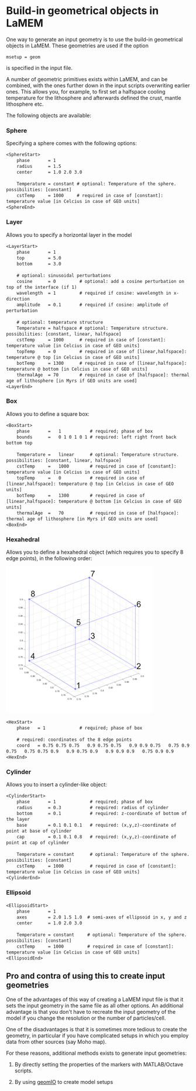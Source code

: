 # Build-in geometrical objects in LaMEM

One way to generate an input geometry is to use the build-in geometrical objects in LaMEM. 
These geometries are used if the option 
```
msetup = geom
``` 
is specified in the input file.

A number of geometric primitives exists within LaMEM, and can be combined, with the ones further down in the input scripts overwriting earlier ones. This allows you, for example, to first set a halfspace cooling temperature for the lithosphere and afterwards defined the crust, mantle lithosphere etc.

The following objects are available:

### Sphere
Specifying a sphere comes with the following options:
```
<SphereStart>
    phase       = 1
    radius      = 1.5
    center      = 1.0 2.0 3.0
    
    Temperature = constant # optional: Temperature of the sphere. possibilities: [constant]
    cstTemp     = 1000     # required in case of [constant]: temperature value [in Celcius in case of GEO units]
<SphereEnd>
```

### Layer
Allows you to specify a horizontal layer in the model
```
<LayerStart>
    phase       = 1
    top         = 5.0
    bottom      = 3.0
    
    # optional: sinusoidal perturbations
    cosine      = 0         # optional: add a cosine perturbation on top of the interface (if 1)
    wavelength  = 1         # required if cosine: wavelength in x-direction
    amplitude   = 0.1       # required if cosine: amplitude of perturbation         
	
    # optional: temperature structure
    Temperature = halfspace # optional: Temperature structure. possibilities: [constant, linear, halfspace]
    cstTemp     = 1000      # required in case of [constant]: temperature value [in Celcius in case of GEO units]
    topTemp     = 0         # required in case of [linear,halfspace]: temperature @ top [in Celcius in case of GEO units]
    botTemp     = 1300      # required in case of [linear,halfspace]: temperature @ bottom [in Celcius in case of GEO units]
    thermalAge  = 70        # required in case of [halfspace]: thermal age of lithosphere [in Myrs if GEO units are used]
<LayerEnd>
```

### Box
Allows you to define a square box:
```
<BoxStart>
    phase       =   1		    # required; phase of box
    bounds      =   0 1 0 1 0 1	# required: left right front back bottom top 

    Temperature =   linear      # optional: Temperature structure. possibilities: [constant, linear, halfspace]
    cstTemp     =   1000        # required in case of [constant]: temperature value [in Celcius in case of GEO units]
    topTemp     =   0           # required in case of [linear,halfspace]: temperature @ top [in Celcius in case of GEO units]
    botTemp     =   1300        # required in case of [linear,halfspace]: temperature @ bottom [in Celcius in case of GEO units]
    thermalAge  =   70          # required in case of [halfspace]: thermal age of lithosphere [in Myrs if GEO units are used]
<BoxEnd>
```


### Hexahedral

Allows you to define a hexahedral object (which requires you to specify 8 edge points), in the following order:

![HexNumbering](../assets/Pictures/BuildInGeometry_HexNumbering.png)

```
<HexStart>
    phase   = 1             # required; phase of box
    
    # required: coordinates of the 8 edge points 
    coord   = 0.75 0.75 0.75   0.9 0.75 0.75   0.9 0.9 0.75   0.75 0.9 0.75   0.75 0.75 0.9   0.9 0.75 0.9   0.9 0.9 0.9   0.75 0.9 0.9  	
<HexEnd>
```


### Cylinder
Allows you to insert a cylinder-like object:
```
<CylinderStart>
    phase       = 1             # required; phase of box
    radius      = 0.3           # required: radius of cylinder
    bottom      = 0.1           # required: z-coordinate of bottom of the layer
    base        = 0.1 0.1 0.1   # required: (x,y,z)-coordinate of point at base of cylinder
    cap         = 0.1 0.1 0.8   # required: (x,y,z)-coordinate of point at cap of cylinder

    Temperature = constant      # optional: Temperature of the sphere. possibilities: [constant]
    cstTemp     = 1000          # required in case of [constant]: temperature value [in Celcius in case of GEO units]
<CylinderEnd>
```

### Ellipsoid
```
<EllipsoidStart>
    phase       = 1
    axes        = 2.0 1.5 1.0  # semi-axes of ellipsoid in x, y and z
    center      = 1.0 2.0 3.0
    
    Temperature = constant     # optional: Temperature of the sphere. possibilities: [constant]
    cstTemp     = 1000         # required in case of [constant]: temperature value [in Celcius in case of GEO units]
<EllipsoidEnd>
```


## Pro and contra of using this to create input geometries
One of the advantages of this way of creating a LaMEM input file is that it sets the input geometry in the same file as all other options. An additional advantage is that you don't have to recreate the input geometry of the model if you change the resolution or the number of particles/cell.  

One of the disadvantages is that it is sometimes more tedious to create the geometry, in  particular if you have complicated setups in which you employ data from other sources (say Moho map).

For these reasons, additional methods exists to generate input geometries: 

1) By directly setting the properties of the markers with MATLAB/Octave scripts.
   
2) By using [geomIO](https://geomio.bitbucket.io) to create model setups 